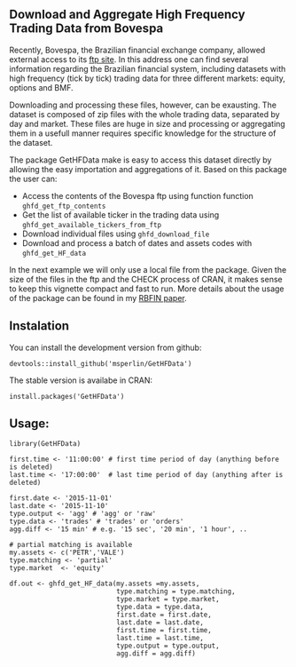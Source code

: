 ## Download and Aggregate High Frequency Trading Data from Bovespa

Recently, Bovespa, the Brazilian financial exchange company, allowed external access to its [ftp site](ftp://ftp.bmf.com.br/). In this address one can find several information regarding the Brazilian financial system, including datasets with high frequency (tick by tick) trading data for three different markets: equity, options and BMF.

Downloading and processing these files, however, can be exausting. The dataset is composed of zip files with the whole trading data, separated by day and market. These files are huge in size and processing or aggregating them in a usefull manner requires specific knowledge for the structure of the dataset. 

The package GetHFData make is easy to access this dataset directly by allowing the easy importation and aggregations of it. Based on this package the user can:

* Access the contents of the Bovespa ftp using function function `ghfd_get_ftp_contents`
* Get the list of available ticker in the trading data using `ghfd_get_available_tickers_from_ftp`
* Download individual files using `ghfd_download_file` 
* Download and process a batch of dates and assets codes with `ghfd_get_HF_data` 

In the next example we will only use a local file from the package. Given the size of the files in the ftp and the CHECK process of CRAN, it makes sense to keep this vignette compact and fast to run. More details about the usage of the package can be found in my [RBFIN paper](http://bibliotecadigital.fgv.br/ojs/index.php/rbfin/article/view/64587/65702 ). 

## Instalation

You can install the development version from github:

```
devtools::install_github('msperlin/GetHFData')
``` 
    
The stable version is availabe in CRAN:

```
install.packages('GetHFData')
``` 

## Usage:

```
library(GetHFData)

first.time <- '11:00:00' # first time period of day (anything before is deleted)
last.time <- '17:00:00'  # last time period of day (anything after is deleted)

first.date <- '2015-11-01'
last.date <- '2015-11-10'
type.output <- 'agg' # 'agg' or 'raw'
type.data <- 'trades' # 'trades' or 'orders'
agg.diff <- '15 min' # e.g. '15 sec', '20 min', '1 hour', ..

# partial matching is available
my.assets <- c('PETR','VALE')
type.matching <- 'partial'
type.market  <- 'equity'

df.out <- ghfd_get_HF_data(my.assets =my.assets,
                           type.matching = type.matching,
                           type.market = type.market,
                           type.data = type.data,
                           first.date = first.date,
                           last.date = last.date,
                           first.time = first.time,
                           last.time = last.time,
                           type.output = type.output,
                           agg.diff = agg.diff)

```





